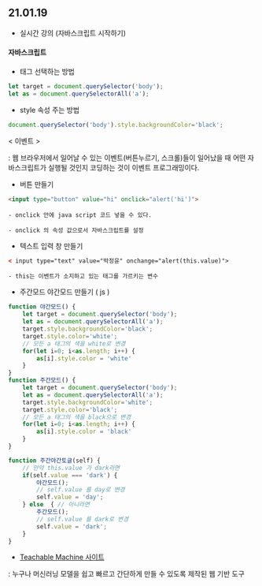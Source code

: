 ## 21.01.19
* 실시간 강의 (자바스크립트 시작하기)

#### 자바스크립트
* 태그 선택하는 방법
```js
let target = document.querySelector('body');
let as = document.querySelectorAll('a');
```
* style 속성 주는 방법
```js
document.querySelector('body').style.backgroundColor='black';
```
< 이벤트 >

: 웹 브라우저에서 일어날 수 있는 이벤트(버튼누르기, 스크롤)들이 일어났을 때 어떤 자바스크립트가 실행될 것인지 코딩하는 것이 이벤트 프로그래밍이다.

* 버튼 만들기
```html
<input type="button" value="hi" onclick="alert('hi')">
```
    - onclick 안에 java script 코드 넣을 수 있다.

    - onclick 의 속성 값으로서 자바스크립트를 설정

* 텍스트 입력 창 만들기
```html
< input type="text" value="박정윤" onchange="alert(this.value)">
```

    - this는 이벤트가 소지하고 있는 태그를 가르키는 변수

* 주간모드 야간모드 만들기 ( js )
```js
function 야간모드() {
    let target = document.querySelector('body');
    let as = document.querySelectorAll('a');
    target.style.backgroundColor='black';
    target.style.color='white';
    // 모든 a 태그의 색을 white로 변경
    for(let i=0; i<as.length; i++) {
        as[i].style.color = 'white'
    }
}
function 주간모드() {
    let target = document.querySelector('body');
    let as = document.querySelectorAll('a');
    target.style.backgroundColor='white';
    target.style.color='black';
    // 모든 a 태그의 색을 black으로 변경
    for(let i=0; i<as.length; i++) {
        as[i].style.color = 'black'
    }
}

function 주간야간토글(self) {
    // 만약 this.value 가 dark라면 
    if(self.value === 'dark') {
        야간모드();
        // self.value 를 day로 변경
        self.value = 'day';
    } else  { // 아니라면 
        주간모드();
        // self.value 를 dark로 변경
        self.value = 'dark';
    }
}
```

* [Teachable Machine 사이트](https://teachablemachine.withgoogle.com/)

: 누구나 머신러닝 모델을 쉽고 빠르고 간단하게 만들 수 있도록 제작된 웹 기반 도구
